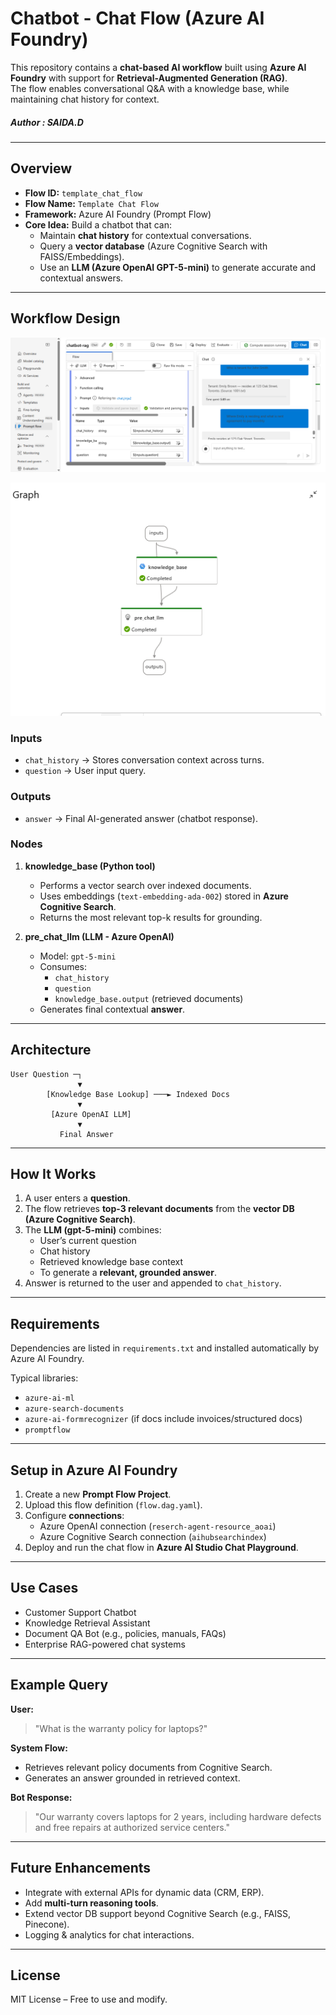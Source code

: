 # Chatbot - Chat Flow (Azure AI Foundry) 

This repository contains a **chat-based AI workflow** built using **Azure AI Foundry** with support for **Retrieval-Augmented Generation (RAG)**.  
The flow enables conversational Q&A with a knowledge base, while maintaining chat history for context.

##### Author : SAIDA.D
---

## Overview

- **Flow ID:** `template_chat_flow`  
- **Flow Name:** `Template Chat Flow`  
- **Framework:** Azure AI Foundry (Prompt Flow)  
- **Core Idea:** Build a chatbot that can:
  - Maintain **chat history** for contextual conversations.  
  - Query a **vector database** (Azure Cognitive Search with FAISS/Embeddings).  
  - Use an **LLM (Azure OpenAI GPT-5-mini)** to generate accurate and contextual answers.  

---

## Workflow Design

![Azure AI Foundry](assets/input-output.png)

![Azure AI Foundry](assets/graph.png)

### **Inputs**
- `chat_history` → Stores conversation context across turns.  
- `question` → User input query.  

### **Outputs**
- `answer` → Final AI-generated answer (chatbot response).  

### **Nodes**
1. **knowledge_base (Python tool)**  
   - Performs a vector search over indexed documents.  
   - Uses embeddings (`text-embedding-ada-002`) stored in **Azure Cognitive Search**.  
   - Returns the most relevant top-k results for grounding.  

2. **pre_chat_llm (LLM - Azure OpenAI)**  
   - Model: `gpt-5-mini`  
   - Consumes:
     - `chat_history`
     - `question`
     - `knowledge_base.output` (retrieved documents)  
   - Generates final contextual **answer**.  

---

## Architecture

```
User Question ─┐
               ▼
        [Knowledge Base Lookup] ───► Indexed Docs
               ▼
         [Azure OpenAI LLM]
               ▼
           Final Answer
```

---

## How It Works

1. A user enters a **question**.  
2. The flow retrieves **top-3 relevant documents** from the **vector DB (Azure Cognitive Search)**.  
3. The **LLM (gpt-5-mini)** combines:
   - User’s current question  
   - Chat history  
   - Retrieved knowledge base context  
   - To generate a **relevant, grounded answer**.  
4. Answer is returned to the user and appended to `chat_history`.  

---

## Requirements

Dependencies are listed in `requirements.txt` and installed automatically by Azure AI Foundry.  

Typical libraries:
- `azure-ai-ml`  
- `azure-search-documents`  
- `azure-ai-formrecognizer` (if docs include invoices/structured docs)  
- `promptflow`  

---

## Setup in Azure AI Foundry

1. Create a new **Prompt Flow Project**.  
2. Upload this flow definition (`flow.dag.yaml`).  
3. Configure **connections**:
   - Azure OpenAI connection (`reserch-agent-resource_aoai`)  
   - Azure Cognitive Search connection (`aihubsearchindex`)  
4. Deploy and run the chat flow in **Azure AI Studio Chat Playground**.  

---

## Use Cases

- Customer Support Chatbot  
- Knowledge Retrieval Assistant  
- Document QA Bot (e.g., policies, manuals, FAQs)  
- Enterprise RAG-powered chat systems  

---

## Example Query

**User:**  
> "What is the warranty policy for laptops?"

**System Flow:**  
- Retrieves relevant policy documents from Cognitive Search.  
- Generates an answer grounded in retrieved context.  

**Bot Response:**  
> "Our warranty covers laptops for 2 years, including hardware defects and free repairs at authorized service centers."

---

## Future Enhancements

- Integrate with external APIs for dynamic data (CRM, ERP).  
- Add **multi-turn reasoning tools**.  
- Extend vector DB support beyond Cognitive Search (e.g., FAISS, Pinecone).  
- Logging & analytics for chat interactions.  

---

## License
MIT License – Free to use and modify.
